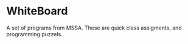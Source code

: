 # WhiteBoard
A set of programs from MSSA. These are quick class assigments, and programming puzzels.
